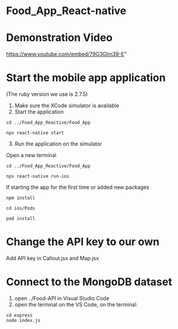 # Food_App_React-native

# Demonstration Video
https://www.youtube.com/embed/79G3GIm39-E"

# Start the mobile app application 
(The ruby version we use is 2.7.5)
1. Make sure the XCode simulator is available
2. Start the application
```
cd ../Food_App_Reactive/Food_App
```
```
npx react-native start
```
3. Run the application on the simulator

Open a new terminal

```
cd ../Food_App_Reactive/Food_App
```
```
npx react-native run-ios
```

If starting the app for the first time or added new packages
```
npm install
```
```
cd ios/Pods
```
```
pod install
```

# Change the API key to our own
Add API key in Callout.jsx and Map.jsx 

# Connect to the MongoDB dataset
1. open ../Food-API in Visual Studio Code
2. open the terminal on the VS Code, on the terminal:
```
cd express
node index.js
```
